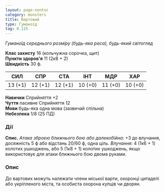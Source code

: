 ```yaml
---
layout: page-nontoc
category: monsters
title: Вартовий
type: Гуманоїд
tag: 0.125
---
```


_Гуманоїд середнього розміру (будь-яка раса), будь-який світогляд_

**Клас захисту** 16 (кольчужна сорочка, щит)    
**Пункти здоров'я** 11 (2к8 + 2)    
**Швидкість** 30 ф.

| СИЛ     | СПР     | СТА     | ІНТ     | МДР     | ХАР     |
| ------- | ------- | ------- | ------- | ------- | ------- |
| 13 (+1) | 12 (+1) | 12 (+1) | 10 (+0) | 11 (+0) | 10 (+0) |

**Навички** Сприйняття +2    
**Чуття** пасивне Сприйняття 12    
**Мови** будь-яка одна мова (зазвичай спільна)    
**Небезпека** 1/8 (25 ПД)

### Дії
**Спис.** _Атака зброєю ближнього бою або далекобійна:_ +3 до влучання, досяжність 5 ф або відстань 20/60 ф, одна ціль. _Влучання:_ 4 (1к6 + 1) колотих ушкоджень, або 5 (1к8 + 1) колотих ушкоджень, якщо використовує для атаки ближнього бою двома руками.

### Опис
До вартових можуть належати члени міської варти, охоронці цитаделі або укріпленого міста, та особиста охорона купців чи дворян. 
